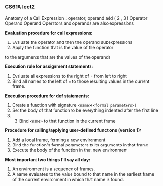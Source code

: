 ### CS61A lect2
Anatomy of a Call Expression：operator, operand
add ( 2 , 3 )
Operator Operand Operand
Operators and operands are also expressions


**Evaluation procedure for call expressions:**
1. Evaluate the operator and then the operand subexpressions
2. Apply the function that is the value of the operator 


to the arguments that are the values of the operands

**Execution rule for assignment statements:**
1. Evaluate all expressions to the right of = from left to right.
2. Bind all names to the left of = to those resulting values in the current frame.

**Execution procedure for def statements:**
1. Create a function with signature `<name>(<formal parameters>)`
2. Set the body of that function to be everything indented after the first line
3. 3. Bind `<name>` to that function in the current frame

**Procedure for calling/applying user-defined functions (version 1):**
1. Add a local frame, forming a new environment
2. Bind the function's formal parameters to its arguments in that frame
3. Execute the body of the function in that new environment

**Most important two things I’ll say all day:**
1. An environment is a sequence of frames.
2. A name evaluates to the value bound to that name in the earliest frame of the current environment in which that name is found.